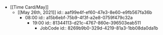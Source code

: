 - [[Time Card/May]]
	 - [[May 26th, 2021]]
id:: aaf99e4f-ef60-47e3-8e60-e9fb567fa36b
		 - 08:00
id:: a15b6ebf-75b9-4f3f-a2e8-0759f479c32a
			 - 19:00
id:: 81344113-d21c-4767-860e-396503eab511
				 - JobCode
id:: 8269b9b0-329d-4219-81a3-1bb08da0da1b
